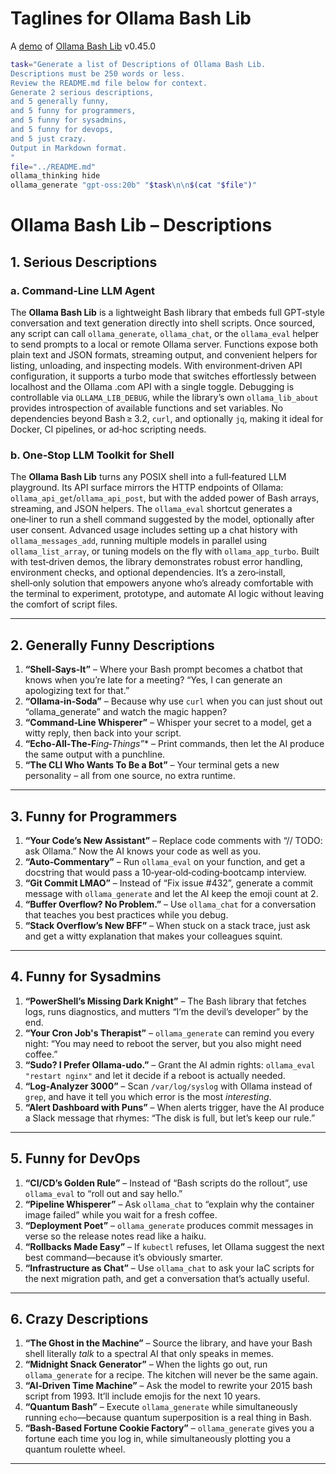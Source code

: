 # Taglines for Ollama Bash Lib

A [demo](../README.md#demos) of [Ollama Bash Lib](https://github.com/attogram/ollama-bash-lib) v0.45.0


```bash
task="Generate a list of Descriptions of Ollama Bash Lib.
Descriptions must be 250 words or less.
Review the README.md file below for context.
Generate 2 serious descriptions,
and 5 generally funny,
and 5 funny for programmers,
and 5 funny for sysadmins,
and 5 funny for devops,
and 5 just crazy.
Output in Markdown format.
"
file="../README.md"
ollama_thinking hide
ollama_generate "gpt-oss:20b" "$task\n\n$(cat "$file")"
```
# Ollama Bash Lib – Descriptions

## 1. Serious Descriptions

### a. Command‑Line LLM Agent
The **Ollama Bash Lib** is a lightweight Bash library that embeds full GPT‑style conversation and text generation directly into shell scripts. Once sourced, any script can call `ollama_generate`, `ollama_chat`, or the `ollama_eval` helper to send prompts to a local or remote Ollama server. Functions expose both plain text and JSON formats, streaming output, and convenient helpers for listing, unloading, and inspecting models. With environment‑driven API configuration, it supports a turbo mode that switches effortlessly between localhost and the Ollama .com API with a single toggle. Debugging is controllable via `OLLAMA_LIB_DEBUG`, while the library’s own `ollama_lib_about` provides introspection of available functions and set variables. No dependencies beyond Bash ≥ 3.2, `curl`, and optionally `jq`, making it ideal for Docker, CI pipelines, or ad‑hoc scripting needs.

### b. One‑Stop LLM Toolkit for Shell
The **Ollama Bash Lib** turns any POSIX shell into a full‑featured LLM playground. Its API surface mirrors the HTTP endpoints of Ollama: `ollama_api_get`/`ollama_api_post`, but with the added power of Bash arrays, streaming, and JSON helpers. The `ollama_eval` shortcut generates a one‑liner to run a shell command suggested by the model, optionally after user consent. Advanced usage includes setting up a chat history with `ollama_messages_add`, running multiple models in parallel using `ollama_list_array`, or tuning models on the fly with `ollama_app_turbo`. Built with test‑driven demos, the library demonstrates robust error handling, environment checks, and optional dependencies. It’s a zero‑install, shell‑only solution that empowers anyone who’s already comfortable with the terminal to experiment, prototype, and automate AI logic without leaving the comfort of script files.

---

## 2. Generally Funny Descriptions

1. **“Shell‑Says‑It”** – Where your Bash prompt becomes a chatbot that knows when you’re late for a meeting? “Yes, I can generate an apologizing text for that.”  
2. **“Ollama‑in‑Soda”** – Because why use `curl` when you can just shout out “ollama_generate” and watch the magic happen?  
3. **“Command‑Line Whisperer”** – Whisper your secret to a model, get a witty reply, then back into your script.  
4. **“Echo‑All‑The‑F***ing‑Things”** – Print commands, then let the AI produce the same output with a punchline.  
5. **“The CLI Who Wants To Be a Bot”** – Your terminal gets a new personality – all from one source, no extra runtime.

---

## 3. Funny for Programmers

1. **“Your Code’s New Assistant”** – Replace code comments with “// TODO: ask Ollama.” Now the AI knows your code as well as you.  
2. **“Auto‑Commentary”** – Run `ollama_eval` on your function, and get a docstring that would pass a 10‑year‑old‑coding‑bootcamp interview.  
3. **“Git Commit LMAO”** – Instead of “Fix issue #432”, generate a commit message with `ollama_generate` and let the AI keep the emoji count at 2.  
4. **“Buffer Overflow? No Problem.”** – Use `ollama_chat` for a conversation that teaches you best practices while you debug.  
5. **“Stack Overflow’s New BFF”** – When stuck on a stack trace, just ask and get a witty explanation that makes your colleagues squint.

---

## 4. Funny for Sysadmins

1. **“PowerShell’s Missing Dark Knight”** – The Bash library that fetches logs, runs diagnostics, and mutters “I’m the devil’s developer” by the end.  
2. **“Your Cron Job's Therapist”** – `ollama_generate` can remind you every night: “You may need to reboot the server, but you also might need coffee.”  
3. **“Sudo? I Prefer Ollama-udo.”** – Grant the AI admin rights: `ollama_eval "restart nginx"` and let it decide if a reboot is actually needed.  
4. **“Log‑Analyzer 3000”** – Scan `/var/log/syslog` with Ollama instead of `grep`, and have it tell you which error is the most *interesting*.  
5. **“Alert Dashboard with Puns”** – When alerts trigger, have the AI produce a Slack message that rhymes: “The disk is full, but let’s keep our rule.”

---

## 5. Funny for DevOps

1. **“CI/CD’s Golden Rule”** – Instead of “Bash scripts do the rollout”, use `ollama_eval` to “roll out and say hello.”  
2. **“Pipeline Whisperer”** – Ask `ollama_chat` to “explain why the container image failed” while you wait for a fresh coffee.  
3. **“Deployment Poet”** – `ollama_generate` produces commit messages in verse so the release notes read like a haiku.  
4. **“Rollbacks Made Easy”** – If `kubectl` refuses, let Ollama suggest the next best command—because it’s obviously smarter.  
5. **“Infrastructure as Chat”** – Use `ollama_chat` to ask your IaC scripts for the next migration path, and get a conversation that’s actually useful.

---

## 6. Crazy Descriptions

1. **“The Ghost in the Machine”** – Source the library, and have your Bash shell literally *talk* to a spectral AI that only speaks in memes.  
2. **“Midnight Snack Generator”** – When the lights go out, run `ollama_generate` for a recipe. The kitchen will never be the same again.  
3. **“AI‑Driven Time Machine”** – Ask the model to rewrite your 2015 bash script from 1993. It’ll include emojis for the next 10 years.  
4. **“Quantum Bash”** – Execute `ollama_generate` while simultaneously running `echo`—because quantum superposition is a real thing in Bash.  
5. **“Bash‑Based Fortune Cookie Factory”** – `ollama_generate` gives you a fortune each time you log in, while simultaneously plotting you a quantum roulette wheel.  

---
